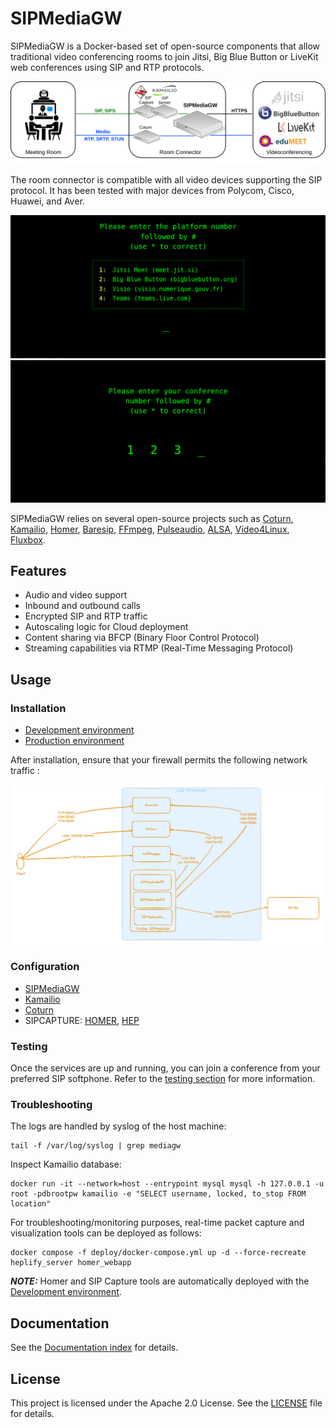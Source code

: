 # SIPMediaGW
SIPMediaGW is a Docker-based set of open-source components that allow traditional video conferencing rooms to join Jitsi, Big Blue Button or LiveKit web conferences using SIP and RTP protocols.

<img src="docs/architecture.png">

The room connector is compatible with all video devices supporting the SIP protocol. It has been tested with major devices from Polycom, Cisco, Huawei, and Aver.

<p align="center">
<img src="docs/ivr1.png" width="640">
<img src="docs/ivr2.png" width="640">
</p>

SIPMediaGW relies on several open-source projects such as [Coturn](https://github.com/coturn/coturn), [Kamailio](https://github.com/kamailio/kamailio), [Homer](https://github.com/sipcapture/homer), [Baresip](https://github.com/baresip/baresip), [FFmpeg](https://github.com/FFmpeg/FFmpeg), [Pulseaudio](https://github.com/pulseaudio/pulseaudio), [ALSA](https://github.com/alsa-project/alsa-lib), [Video4Linux](https://linuxtv.org/), [Fluxbox](http://www.fluxbox.org/).


## Features

- Audio and video support
- Inbound and outbound calls
- Encrypted SIP and RTP traffic
- Autoscaling logic for Cloud deployment
- Content sharing via BFCP (Binary Floor Control Protocol)
- Streaming capabilities via RTMP (Real-Time Messaging Protocol)

## Usage
### Installation
- [Development environment](./docs/install_dev_env.md) 
- [Production environment](./docs/install_prod_env.md)

After installation, ensure that your firewall permits the following network traffic :

<img src="./docs/firewall_rules.jpeg" alt="Firewall rules">

### Configuration
- [SIPMediaGW](./.env)
- [Kamailio](./deploy/.env_kamailio)
- [Coturn](./deploy/.env_turn)
- SIPCAPTURE: [HOMER](./deploy/.env_homer), [HEP](./deploy/.env_hep)

### Testing 
Once the services are up and running, you can join a conference from your preferred SIP softphone.
Refer to the [testing section](./docs/testing.md) for more information.

### Troubleshooting 
The logs are handled by syslog of the host machine:
```
tail -f /var/log/syslog | grep mediagw
```

Inspect Kamailio database:
```
docker run -it --network=host --entrypoint mysql mysql -h 127.0.0.1 -u root -pdbrootpw kamailio -e "SELECT username, locked, to_stop FROM location"
```

For troubleshooting/monitoring purposes, real-time packet capture and visualization tools can be deployed as follows:

```
docker compose -f deploy/docker-compose.yml up -d --force-recreate heplify_server homer_webapp
```
**_NOTE:_**  Homer and SIP Capture tools are automatically deployed with the [Development environment](./docs/install_dev_env.md).

## Documentation

See the [Documentation index](./docs/README.md) for details.

## License

This project is licensed under the Apache 2.0 License. 
See the [LICENSE](LICENSE) file for details.
